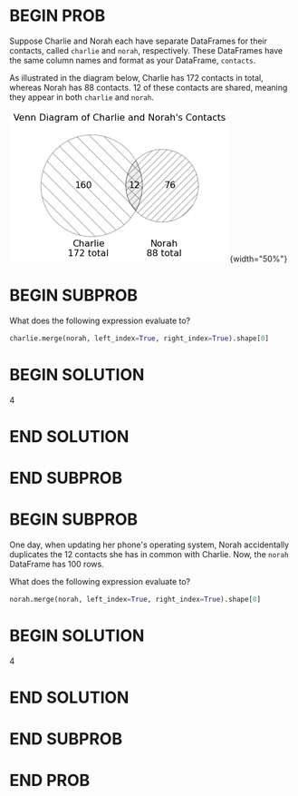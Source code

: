 # BEGIN PROB

Suppose Charlie and Norah each have separate DataFrames for their
contacts, called `charlie` and `norah`, respectively. These DataFrames
have the same column names and format as your DataFrame, `contacts`.

As illustrated in the diagram below, Charlie has 172 contacts in total,
whereas Norah has 88 contacts. 12 of these contacts are shared, meaning
they appear in both `charlie` and `norah`.

![image](https://raw.githubusercontent.com/dsc-courses/practice.dsc10.com/master/docs/assets/images/sp24-midterm/venn_diagram.png){width="50%"}

# BEGIN SUBPROB

What does the following expression evaluate to?

```py
charlie.merge(norah, left_index=True, right_index=True).shape[0]    
```

# BEGIN SOLUTION

<average>4</average>

# END SOLUTION

# END SUBPROB

# BEGIN SUBPROB

One day, when updating her phone's operating system, Norah accidentally
duplicates the 12 contacts she has in common with Charlie. Now, the
`norah` DataFrame has 100 rows.

What does the following expression evaluate to?

```py
norah.merge(norah, left_index=True, right_index=True).shape[0]   
``` 

# BEGIN SOLUTION

<average>4</average>

# END SOLUTION

# END SUBPROB

# END PROB
